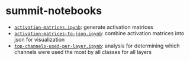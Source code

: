 # summit-notebooks

* [`activation-matrices.ipynb`](activation-matrices.ipynb): generate activation matrices
* [`activation-matrices-to-json.ipynb`](activation-matrices-to-json.ipynb): combine activation matrices into json for visualization
* [`top-channels-used-per-layer.ipynb`](top-channels-used-per-layer.ipynb): analysis for determining which channels were used the most by all classes for all layers